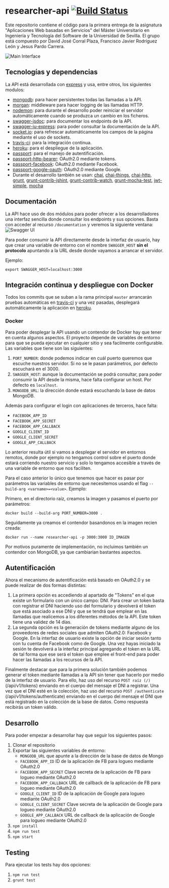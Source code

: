 # researcher-api [![Build Status](https://travis-ci.org/Javirln/aws1617-02.svg?branch=master)](https://travis-ci.org/Javirln/aws1617-02)

Este repositorio contiene el código para la primera entrega de la asignatura "Aplicaciones Web basadas en Servicios" del Máster Universitario en
Ingeniería y Tecnología del Software de la Universidad de Sevilla. El grupo está compuesto por David José Corral Plaza, Francisco Javier Rodríguez 
León y Jesus Pardo Carrera.

![Main Interface](https://image.ibb.co/bNBgQa/Screen_Shot_2017_03_16_at_16_39_34.png)


## Tecnologías y dependencias

La API está desarrollada con [express](https://expressjs.com) y usa, entre otros, los siguientes modulos:

- [mongodb](https://www.mongodb.com/): para hacer persistentes todas las llamadas a la API.
- [morgan](https://github.com/expressjs/morgan): middleware para hacer logging de las llamadas HTTP.
- [nodemon](https://github.com/remy/nodemon): para durante el desarrollo poder reiniciar el servidor automáticamente cuando se produzca un cambio en los ficheros.
- [swagger-jsdoc](https://github.com/Surnet/swagger-jsdoc): para documentar los endpoints de la API.
- [swagger-iu-express](https://github.com/scottie1984/swagger-ui-express): para poder consultar la documentación de la API.
- [socket.io](https://github.com/socketio/socket.io): para refrescar automáticamente los campos de la página mediante el uso de sockets.
- [travis-ci](https://travis-ci.org): para la integración continua.
- [heroku](https://heroku.com): para el despliegue de la aplicación.
- [passport](http://passportjs.org/): para el manejo de autentificación.
- [passport-http-bearer](https://github.com/jaredhanson/passport-http-bearer): OAuth2.0 mediante tokens.
- [passport-facebook](https://github.com/jaredhanson/passport-facebook): OAuth2.0 mediante Facebook.
- [passport-google-oauth](https://github.com/jaredhanson/passport-google-oauth): OAuth2.0 mediante Google.
- Durante el desarrollo también se usan: [chai](http://chaijs.com/), 
  [chai-things](https://github.com/chaijs/chai-things),
  [chai-http](https://github.com/chaijs/chai-http),
  [grunt](https://gruntjs.com/),
  [grunt-contrib-jshint](https://github.com/gruntjs/grunt-contrib-jshint), 
  [grunt-contrib-watch](https://github.com/gruntjs/grunt-contrib-watch),
  [grunt-mocha-test](https://github.com/pghalliday/grunt-mocha-test),
  [jwt-simple](https://github.com/hokaccha/node-jwt-simple),
  [mocha](https://mochajs.org/)

## Documentación

La API hace uso de dos módulos para poder ofrecer a los desarrolladores una interfaz sencilla donde consultar los endpoints y sus opciones.
Basta con acceder al recurso `/documentation` y veremos la siguiente ventana:
![Swagger UI](https://image.ibb.co/fTeF0a/Screen_Shot_2017_03_16_at_11_48_00.png)

Para poder consumir la API directamente desde la interfaz de usuario, hay que crear una variable de entorno 
con el nombre `SWAGGER_HOST` **sin el protocolo** apuntando a la URL desde donde vayamos a arrancar el servidor. 

Ejemplo:
```
export SWAGGER_HOST=localhost:3000
```
## Integración continua y despliegue con Docker

Todos los commits que se suban a la rama principal `master` arrancarán pruebas automáticas en [travis-ci](https://travis-ci.org)
y una vez pasadas, desplegará automáticamente la aplicación en [heroku](https://aws1617-02.herokuapp.com).

### Docker

Para poder desplegar la API usando un contendor de Docker hay que tener en cuenta algunos aspectos. El proyecto depende de variables de entorno para que se pueda ejecutar en cualquier sitio y sea facilmente configurable. Las variables que tiene son las siguientes:
1. `PORT_NUMBER`: donde podemos indicar en cuál puerto queremos que escuche nuestros servidor. Si no se le pasan parámetros, por defecto escuchará en el 3000.
2. `SWAGGER_HOST`: aunque la documentación se podrá consultar, para poder consumir la API desde la misma, hace falta configurar un host. Por defecto es `localhost`.
3. `MONGODB_URL`: la dirección donde estará escuchando la base de datos MongoDB.

Además para configurar el login con aplicaciones de terceros, hace falta:
* `FACEBOOK_APP_ID`
* `FACEBOOK_APP_SECRET`
* `FACEBOOK_APP_CALLBACK`
* `GOOGLE_CLIENT_ID`
* `GOOGLE_CLIENT_SECRET`
* `GOOGLE_APP_CALLBACK`

Lo anterior resulta útil si vamos a desplegar el servidor en entornos remotos, donde por ejemplo no tengamos control sobre el puerto donde estará corriendo nuestro servicio y solo lo tengamos accesible a través de una variable de entorno que nos faciliten. 

Para el caso anterior lo único que tenemos que hacer es pasar por parámetros las variables de entorno que necesitemos usando el flag `--build-arg <varname>=<value>`. Ejemplo:

Primero, en el directorio raíz, creamos la imagen y pasamos el puerto por parámetros:
```
docker build --build-arg PORT_NUMBER=3000 .
```
Seguidamente ya creamos el contendor basandonos en la imagen recien creada:
```
docker run --name researcher-api -p 3000:3000 ID_IMAGEN
```

Por motivos puramente de implementación, no incluimos también un contendor con MongoDB, ya que cambiarian bastantes aspectos.
## Autentificación
Ahora el mecanismo de autentificación está basado en OAuth2.0 y se puede realizar de dos formas distintas:
1. La primera opción es accediendo al apartado de "Tokens" en el que existe un formulario con un único campo: DNI. Para crear un token 
basta con registrar el DNI haciendo uso del formulario y devolverá el token que está asociado a ese DNI y que se tendrá que emplear en
las llamadas que realicemos a los diferentes métodos de la API. Este token tiene una validez de 14 días.
2. La segunda opción es la generación de tokens mediante alguno de los proveedores de redes sociales que admiten OAuth2.0: Facebook y Google.
En la interfaz de usuario existe la opción de iniciar sesión tanto con tu cuenta de Facebook como de Google. Una vez hayas iniciado la sesión
te devolverá a la interfaz principal agregando el token en la URL de tal forma que ese será el token que emplee el front-end para poder
hacer las llamadas a los recursos de la API.

Finalmente destacar que para la primera solución también podemos generar el token mediante llamadas a la API sin tener que hacerlo por
medio de la interfaz de usuario. Para ello, haz uso del recurso `POST raíz (/)` (/api/v1/tokens) enviando en el cuerpo del mensaje el DNI 
a registrar. Una vez que el DNI esté en la colección, haz uso del recurso `POST /authenticate` (/api/v1/tokens/authenticate) enviando en 
el cuerpo del mensaje el DNI que está registrado en la colección de la base de datos. Como respuesta recibirás un token válido.

## Desarrollo

Para poder empezar a desarrollar hay que seguir los siguientes pasos:
1. Clonar el repositorio
2. Exportar las siguientes variables de entorno:
    * `MONGODB_URL` que apunte a la dirección de la base de datos de Mongo
    * `FACEBOOK_APP_ID` ID de la aplicación de FB para logueo mediante OAuth2.0
    * `FACEBOOK_APP_SECRET` Clave secreta de la aplicación de FB para logueo mediante OAuth2.0
    * `FACEBOOK_APP_CALLBACK` URL de callback de la aplicación de FB para logueo mediante OAuth2.0
    * `GOOGLE_CLIENT_ID` ID de la aplicación de Google para logueo mediante OAuth2.0
    * `GOOGLE_CLIENT_SECRET` Clave secreta de la aplicación de Google para logueo mediante OAuth2.0
    * `GOOGLE_APP_CALLBACK` URL de callback de la aplicación de Google para logueo mediante OAuth2.0
3. `npm install`
4. `npm run test`
5. `npm start`

## Testing

Para ejecutar los tests hay dos opciones:
1. `npm run test`
2. `grunt test`
